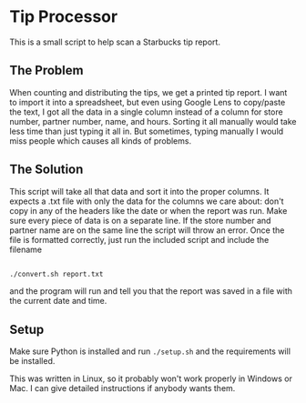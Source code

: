 # Tip Processor

This is a small script to help scan a Starbucks tip report.

## The Problem

When counting and distributing the tips, we get a printed tip report.  I want to import it into a spreadsheet, but even using Google Lens to copy/paste the text, I got all the data in a single column instead of a column for store number, partner number, name, and hours.  Sorting it all manually would take less time than just typing it all in.  But sometimes, typing manually I would miss people which causes all kinds of problems.

## The Solution

This script will take all that data and sort it into the proper columns.  It expects a .txt file with only the data for the columns we care about: don't copy in any of the headers like the date or when the report was run.  Make sure every piece of data is on a separate line.  If the store number and partner name are on the same line the script will throw an error.  Once the file is formatted correctly, just run the included script and include the filename

```bash

./convert.sh report.txt

```

and the program will run and tell you that the report was saved in a file with the current date and time.

## Setup

Make sure Python is installed and run `./setup.sh` and the requirements will be installed.

This was written in Linux, so it probably won't work properly in Windows or Mac.  I can give detailed instructions if anybody wants them.

